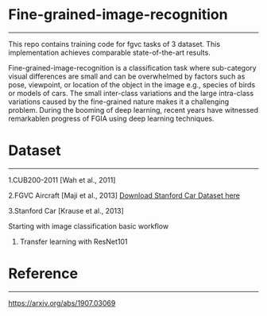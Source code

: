 # Fine-grained-image-recognition
---
This repo contains training code for fgvc tasks of 3 dataset. 
This implementation achieves comparable state-of-the-art results.

Fine-grained-image-recognition is a classification task where sub-category visual differences are small and can be overwhelmed by factors such as pose, viewpoint, or location of the object in the image e.g., species of birds or models of cars. The small inter-class variations and the large intra-class variations caused by the fine-grained nature makes it a challenging problem. During the booming of deep learning, recent years have witnessed remarkablen progress of FGIA using deep learning techniques.

# Dataset
---
1.CUB200-2011 [Wah et al., 2011]

2.FGVC Aircraft [Maji et al., 2013] [Download Stanford Car Dataset here]
  
3.Stanford Car [Krause et al., 2013]


Starting with image classification basic workflow
  1. Transfer learning with ResNet101
  
  
# Reference
---
https://arxiv.org/abs/1907.03069
  
[Download Stanford Car Dataset here]: https://ai.stanford.edu/~jkrause/cars/car_dataset.html
